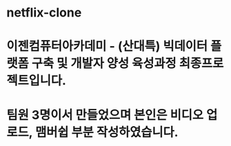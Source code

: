 # netflix-clone

# 이젠컴퓨터아카데미 - (산대특) 빅데이터 플랫폼 구축 및 개발자 양성 육성과정 최종프로젝트입니다.

# 팀원 3명이서 만들었으며 본인은 비디오 업로드, 맴버쉽 부분 작성하였습니다.
